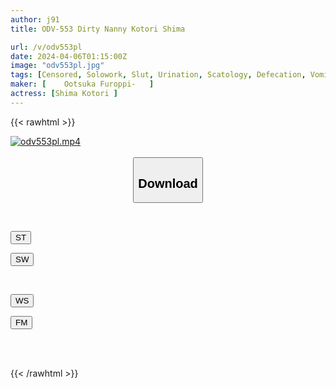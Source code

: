 ```yaml
---
author: j91
title: ODV-553 Dirty Nanny Kotori Shima

url: /v/odv553pl
date: 2024-04-06T01:15:00Z
image: "odv553pl.jpg"
tags: [Censored, Solowork, Slut, Urination, Scatology, Defecation, Vomit	]
maker: [	Ootsuka Furoppi-   ]
actress: [Shima Kotori ]
---
```



{{< rawhtml >}}

<div class="video" data-videoid="egv13ZL3bVUYzbo">
    <a href="javascript:;">
        <img src="/v/odv553pl/odv553pl.jpg" width="WIDTH" height="HEIGHT" alt="odv553pl.mp4" loading="lazy">
    </a>
</div>

<script type="text/javascript" src="https://j91.asia/asset/on-demand-st.js"></script>

<br>
  <link rel="stylesheet" href="https://j91.asia/asset/bs5.css">
  
  <center>
  <button class="btn btn-primary" type="button" data-bs-toggle="collapse" data-bs-target=".multi-collapse" aria-expanded="false" aria-controls="multiCollapseExample1 multiCollapseExample2"><h2>Download</h2></button></center>
</p>
<div class="row">
  <div class="col">
    <div class="collapse multi-collapse" id="multiCollapseExample1">
      <div class="card card-body">
	      	      <br>
<div class="buttons">  
<p><a href="https://streamtape.to/v/egv13ZL3bVUYzbo" target="_blank"><button class="btn-hover color-3"><i class="fa fa-download"></i> ST</button></a></p>
<p><a href="https://asnwish.com/496edzad8y2z" target="_blank"><button class="btn-hover color-2"><i class="fa fa-download"></i> SW</button></a></p></div>
    </div>
  </div>
</div>
  <div class="col">
    <div class="collapse multi-collapse" id="multiCollapseExample2">
      <div class="card card-body">
	      <br>
<div class="buttons">
<p><a href="https://wolfstream.tv/d5c2v55nmu3u"><button class="btn-hover color-9"><i class="fa fa-download"></i> WS</button></a></p>
<p><a href="https://filemoon.sx/d/rgdn89gs8z0g"><button class="btn-hover color-8"><i class="fa fa-download"></i> FM</button></a></p></div>
<br><br>
      </div>
    </div>
  </div>
</div>

{{< /rawhtml >}}